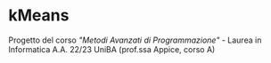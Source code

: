 # kMeans
Progetto del corso _"Metodi Avanzati di Programmazione"_ - Laurea in Informatica A.A. 22/23 UniBA (prof.ssa Appice, corso A)
